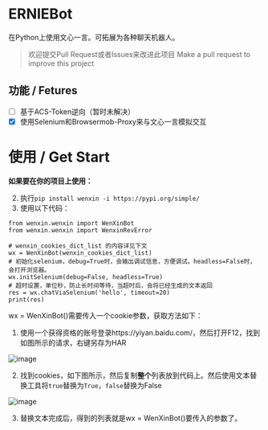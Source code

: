 # ERNIEBot


在Python上使用文心一言。可拓展为各种聊天机器人。

> 欢迎提交Pull Request或者Issues来改进此项目
> Make a pull request to improve this project

## 功能 / Fetures
- [ ] 基于ACS-Token逆向（暂时未解决）
- [x] 使用Selenium和Browsermob-Proxy来与文心一言模拟交互

# 使用 / Get Start

**如果要在你的项目上使用：**

2. 执行`pip install wenxin -i https://pypi.org/simple/`
3. 使用以下代码：
```
from wenxin.wenxin import WenXinBot
from wenxin.wenxin import WenxinRevError

# wenxin_cookies_dict_list 的内容详见下文
wx = WenXinBot(wenxin_cookies_dict_list)
# 初始化selenium，debug=True时，会输出调试信息，方便调试。headless=False时，会打开浏览器。
wx.initSelenium(debug=False, headless=True)
# 超时设置，单位秒，防止长时间等待，当超时后，会将已经生成的文本返回
res = wx.chatViaSelenium('hello', timeout=20)
print(res)

```

wx = WenXinBot()需要传入一个cookie参数，获取方法如下：

1. 使用一个获得资格的账号登录https://yiyan.baidu.com/，然后打开F12，找到如图所示的请求，右键另存为HAR

![image](https://user-images.githubusercontent.com/37870767/226515651-e7712406-a764-4c73-87b9-6b2b71bb9504.png)

2. 找到cookies，如下图所示，然后复制**整个**列表放到代码上。然后使用文本替换工具将`true`替换为`True`，`false`替换为False

![image](https://user-images.githubusercontent.com/37870767/226515947-53523ea2-ede4-4d42-9e87-7227a3446a52.png)

3. 替换文本完成后，得到的列表就是wx = WenXinBot()要传入的参数了。


